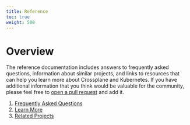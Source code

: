 ```yaml
---
title: Reference
toc: true
weight: 500
---
```


# Overview

The reference documentation includes answers to frequently asked questions, information about similar projects, and links to resources that can help you learn more about Crossplane and Kubernetes. If you have additional information that you think would be valuable for the community, please feel free to [open a pull request]() and add it.

1. [Frequently Asked Questions](1_faqs.md)
2. [Learn More](2_learn_more.md)
3. [Related Projects](3_related_projects.md)
